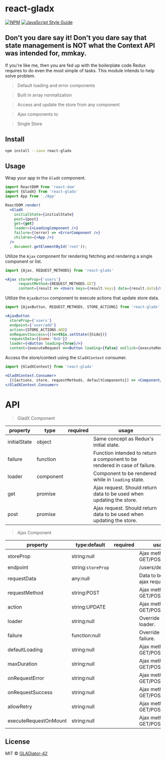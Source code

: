 # react-gladx

[![NPM](https://img.shields.io/npm/v/react-gladx.svg)](https://www.npmjs.com/package/react-gladx) [![JavaScript Style Guide](https://img.shields.io/badge/code_style-standard-brightgreen.svg)](https://standardjs.com)


Don't you dare say it! Don't you dare say that state management is NOT what the Context API was intended for, mmkay.
-----
If you're like me, then you are fed up with the boilerplate code Redux requires to do even the most simple of tasks. This module
 intends to help solve problem. 

> Default loading and error components

> Built in array normalization 

> Access and update the store from any component 

> Ajax components to  

> Single Store  



## Install

```bash
npm install --save react-gladx
```

## Usage

Wrap your app in the `GladX` component.
```jsx
import ReactDOM from 'react-dom'
import {GladX} from 'react-gladx'
import App from './App'

ReactDOM.render(
  <GladX
    initialState={initialState}
    post={post}
    get={get}
    loader={<LoadingComponent />}
    failure={(error) => <ErrorComponent />}
    children={<App />}
  />
  , document.getElementById('root'));
```


Utilize the `Ajax` component for rendering fetching and rendering a single component or list.

```jsx
import {Ajax, REQUEST_METHODS} from 'react-gladx'

<Ajax storeProp={'users'} 
      requestMethod={REQUEST_METHODS.GET}
      content={result => <Users keys={result.keys} data={result.data}/> }/>
```

Utilize the `AjaxButton` component to execute actions that update store data. 

```jsx
import {AjaxButton, REQUEST_METHODS, STORE_ACTIONS} from 'react-gladx'

<AjaxButton 
  storeProp={'users'}
  endpoint={'user/add'}
  action={STORE_ACTIONS.ADD}
  onRequestSuccess={()=>this.setState({hide})}
  requestData={{name:'Bob'}}
  loader={<Button loading={true}/>}
  content={executeRequest =><Button loading={false} onClick={executeRequest} />} />
```


Access the store/context using the `GladXContext` consumer. 

```jsx
import {GladXContext} from 'react-gladx'

<GladXContext.Consumer>
  {({actions, store, requestMethods, defaultComponents}) => <Component/>}
</GladXContext.Consumer>
```

# API

> GladX Component

property | type| required | usage
------------ | ------------- | ----------- | ----------
initialState | object |  | Same concept as Redux's initial state.
failure | function |  | Function intended to return a component to be rendered in case of failure. 
loader | component |  | Component to be rendered while in `loading` state.
get | promise |  | Ajax request. Should return data to be used when updating the store.
post | promise |  | Ajax request. Should return data to be used when updating the store.

> Ajax Component

property | type:default | required | usage
------------ | ------------- | ----------- | ----------
storeProp | string:null | | Ajax method GET/POST
endpoint | string:`storeProp`  | | /users/delete/`{id}`
requestData | any:null |  | Data to be used in ajax request 
requestMethod | string:POST |  | Ajax method GET/POST
action | string:UPDATE |  | Ajax method GET/POST
loader | string:null |  | Override default loader.
failure | function:null |  | Override default failure.
defaultLoading | string:null |  | Ajax method GET/POST
maxDuration | string:null |  | Ajax method GET/POST
onRequestError | string:null |  | Ajax method GET/POST
onRequestSuccess | string:null |  | Ajax method GET/POST
allowRetry | string:null |  | Ajax method GET/POST
executeRequestOnMount | string:null |  | Ajax method GET/POST




## License

MIT © [GLADiator-42](https://github.com/GLADiator-42)
